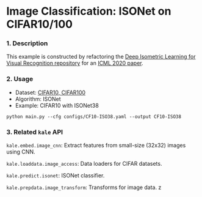 # Image Classification: ISONet on CIFAR10/100

### 1. Description

This example is constructed by refactoring the [Deep Isometric Learning for Visual Recognition repository](https://github.com/HaozhiQi/ISONet) for an [ICML 2020 paper](http://proceedings.mlr.press/v119/qi20a.html).

### 2. Usage

* Dataset: [CIFAR10, CIFAR100](https://www.cs.toronto.edu/~kriz/cifar.html)
* Algorithm: ISONet
* Example: CIFAR10 with ISONet38

`python main.py --cfg configs/CF10-ISO38.yaml --output CF10-ISO38`

### 3. Related `kale` API

`kale.embed.image_cnn`: Extract features from small-size (32x32) images using CNN.

`kale.loaddata.image_access`: Data loaders for CIFAR datasets.

`kale.predict.isonet`: ISONet classifier.

`kale.prepdata.image_transform`: Transforms for image data.
z
